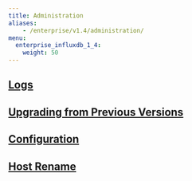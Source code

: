 ```yaml
---
title: Administration
aliases:
    - /enterprise/v1.4/administration/
menu:
  enterprise_influxdb_1_4:
    weight: 50
---
```


## [Logs](/enterprise_influxdb/v1.4/administration/logs/)

## [Upgrading from Previous Versions](/enterprise_influxdb/v1.4/administration/upgrading/)

## [Configuration](/enterprise_influxdb/v1.4/administration/configuration/)

## [Host Rename](/enterprise_influxdb/v1.4/administration/renaming)
